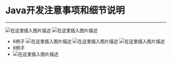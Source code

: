 ﻿# Java开发注意事项和细节说明
-------
![在这里插入图片描述](https://img-blog.csdnimg.cn/854668d6e0d2416fad2013e7c329f658.png?x-oss-process=image/watermark,type_ZHJvaWRzYW5zZmFsbGJhY2s,shadow_50,text_Q1NETiBATkpVU1RaSkM=,size_20,color_FFFFFF,t_70,g_se,x_16)
![在这里插入图片描述](https://img-blog.csdnimg.cn/9f1859bc0f784819b968e298af53e358.png)
- 6例子
![在这里插入图片描述](https://img-blog.csdnimg.cn/9bd1975d4ab245c99ddee0ed8dda6578.png?x-oss-process=image/watermark,type_ZHJvaWRzYW5zZmFsbGJhY2s,shadow_50,text_Q1NETiBATkpVU1RaSkM=,size_20,color_FFFFFF,t_70,g_se,x_16)
![在这里插入图片描述](https://img-blog.csdnimg.cn/daeafc7f1716410f982783007cc1c936.png)
![在这里插入图片描述](https://img-blog.csdnimg.cn/f79fd2e223bd48b49c8bb60c47b0b646.png)
- 8例子
- ![在这里插入图片描述](https://img-blog.csdnimg.cn/15280aab6be44e55b25afb417a010896.png?x-oss-process=image/watermark,type_ZHJvaWRzYW5zZmFsbGJhY2s,shadow_50,text_Q1NETiBATkpVU1RaSkM=,size_20,color_FFFFFF,t_70,g_se,x_16)

